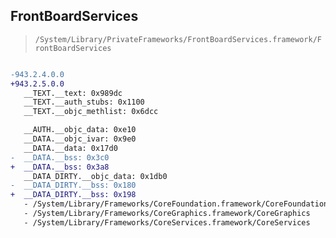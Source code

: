 ## FrontBoardServices

> `/System/Library/PrivateFrameworks/FrontBoardServices.framework/FrontBoardServices`

```diff

-943.2.4.0.0
+943.2.5.0.0
   __TEXT.__text: 0x989dc
   __TEXT.__auth_stubs: 0x1100
   __TEXT.__objc_methlist: 0x6dcc

   __AUTH.__objc_data: 0xe10
   __DATA.__objc_ivar: 0x9e0
   __DATA.__data: 0x17d0
-  __DATA.__bss: 0x3c0
+  __DATA.__bss: 0x3a8
   __DATA_DIRTY.__objc_data: 0x1db0
-  __DATA_DIRTY.__bss: 0x180
+  __DATA_DIRTY.__bss: 0x198
   - /System/Library/Frameworks/CoreFoundation.framework/CoreFoundation
   - /System/Library/Frameworks/CoreGraphics.framework/CoreGraphics
   - /System/Library/Frameworks/CoreServices.framework/CoreServices

```
